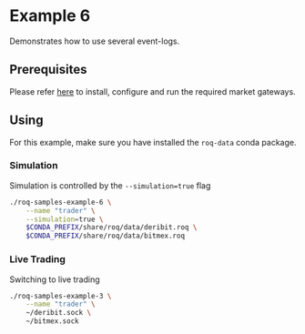 # Example 6

Demonstrates how to use several event-logs.


## Prerequisites

Please refer [here](../../../../README.md#gateways-install-configure-run) to
install, configure and run the required market gateways.


## Using

For this example, make sure you have installed the `roq-data` conda package.

### Simulation

Simulation is controlled by the `--simulation=true` flag

```bash
./roq-samples-example-6 \
    --name "trader" \
    --simulation=true \
    $CONDA_PREFIX/share/roq/data/deribit.roq \
    $CONDA_PREFIX/share/roq/data/bitmex.roq
```

### Live Trading

Switching to live trading

```bash
./roq-samples-example-3 \
    --name "trader" \
    ~/deribit.sock \
    ~/bitmex.sock
```
